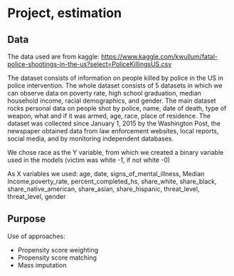 # Project, estimation

## Data
The data used are from kaggle: https://www.kaggle.com/kwullum/fatal-police-shootings-in-the-us?select=PoliceKillingsUS.csv

The dataset consists of information on people killed by police in the US in police intervention. The whole dataset consists of 5 datasets in which we can observe data on poverty rate, high school graduation, median household income, racial demographics, and gender. The main dataset rocks personal data on people shot by police, name, date of death, type of weapon, what and if it was armed, age, race, place of residence. The dataset was collected since January 1, 2015 by the Washington Post, the newspaper obtained data from law enforcement websites, local reports, social media, and by monitoring independent databases.

We chose race as the Y variable, from which we created a binary variable used in the models (victim was white -1, if not white -0)

As X variables we used: age, date, signs_of_mental_illness, Median Income,poverty_rate, percent_completed_hs, share_white, share_black, share_native_american, share_asian, share_hispanic, threat_level, threat_level, gender

## Purpose
Use of approaches:

* Propensity score weighting
* Propensity score matching
* Mass imputation




